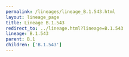 ```yaml
---
permalink: /lineages/lineage_B.1.543.html
layout: lineage_page
title: Lineage B.1.543
redirect_to: ../lineage.html?lineage=B.1.543
lineage: B.1.543
parent: B.1
children: ['B.1.543']
---
```

